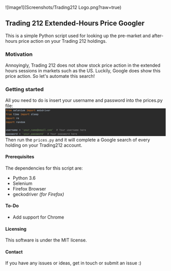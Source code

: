 ![Image1](Screenshots/Trading212 Logo.png?raw=true)
## Trading 212 Extended-Hours Price Googler
This is a simple Python script used for looking up the pre-market and after-hours price action on your Trading 212 holdings.

### Motivation

Annoyingly, Trading 212 does not show stock price action in the extended hours sessions in markets such as the US. Luckily, Google does show this price action. So let's automate this search! 

### Getting started

All you need to do is insert your username and password into the prices.py file: 
![Image2](Screenshots/Example.png?raw=true)
Then run the `prices.py` and it will complete a Google search of every holding on your Trading212 account.

#### Prerequisites

The dependencies for this script are:
- Python 3.6
- Selenium
- Firefox Browser
- geckodriver _(for Firefox)_

#### To-Do

- Add support for Chrome

#### Licensing

This software is under the MIT license.

#### Contact
If you have any issues or ideas, get in touch or submit an issue :)